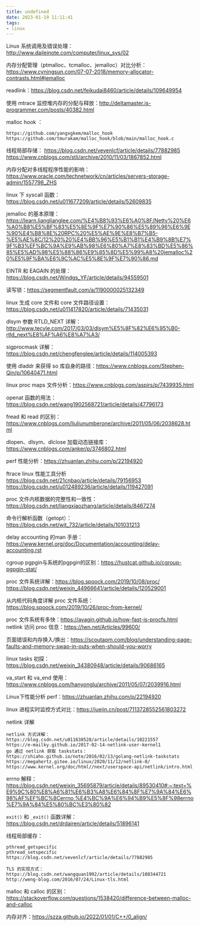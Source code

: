 ```yaml
---
title: undefined
date: 2023-01-19 11:11:41
tags:
- linux
---
```


Linux 系统调用及错误处理： http://www.daileinote.com/computer/linux_sys/02

内存分配管理（ptmalloc、tcmalloc、jemalloc）对比分析：https://www.cyningsun.com/07-07-2018/memory-allocator-contrasts.html#jemalloc

readlink：https://blog.csdn.net/feikudai8460/article/details/109649954

使用 mtrace 监控堆内存的分配与释放：http://deltamaster.is-programmer.com/posts/40382.html

malloc hook ：

```
https://github.com/yangxgkem/malloc_hook 
https://github.com/tmurakam/malloc_hook/blob/main/malloc_hook.c
```

线程局部存储：
https://blog.csdn.net/vevenlcf/article/details/77882985
https://www.cnblogs.com/stli/archive/2010/11/03/1867852.html

内存分配对多线程程序性能的影响：https://www.oracle.com/technetwork/cn/articles/servers-storage-admin/1557798_ZHS

linux 下 syscall 函数：https://blog.csdn.net/u011677209/article/details/52609835

jemalloc 的基本原理：https://learn.lianglianglee.com/%E4%B8%93%E6%A0%8F/Netty%20%E6%A0%B8%E5%BF%83%E5%8E%9F%E7%90%86%E5%89%96%E6%9E%90%E4%B8%8E%20RPC%20%E5%AE%9E%E8%B7%B5-%E5%AE%8C/12%20%20%E4%BB%96%E5%B1%B1%E4%B9%8B%E7%9F%B3%EF%BC%9A%E9%AB%98%E6%80%A7%E8%83%BD%E5%86%85%E5%AD%98%E5%88%86%E9%85%8D%E5%99%A8%20jemalloc%20%E5%9F%BA%E6%9C%AC%E5%8E%9F%E7%90%86.md

EINTR 和 EAGAIN 的处理：https://blog.csdn.net/Windgs_YF/article/details/94559501

读写锁：https://segmentfault.com/a/1190000025132349

linux 生成 core 文件和 core 文件路径设置：https://blog.csdn.net/u011417820/article/details/71435031

dlsym 参数 RTLD_NEXT 详解：http://www.tecyle.com/2017/03/03/dlsym%E5%8F%82%E6%95%B0-rtld_next%E8%AF%A6%E8%A7%A3/

sigprocmask 详解：https://blog.csdn.net/chengfenglee/article/details/114005393

使用 dladdr 来获得 so 库自身的路径：https://www.cnblogs.com/Stephen-Qin/p/10640471.html

linux proc maps 文件分析：https://www.cnblogs.com/aspirs/p/7439935.html

openat 函数的用法：https://blog.csdn.net/wang1902568721/article/details/47796173

fread 和 read 的区别：https://www.cnblogs.com/liuliunumberone/archive/2011/05/06/2038628.html

dlopen、dlsym、dlclose 加载动态链接库：https://www.cnblogs.com/anker/p/3746802.html

perf 性能分析：https://zhuanlan.zhihu.com/p/22194920

ftrace linux 性能工具分析
https://blog.csdn.net/21cnbao/article/details/79156953
https://blog.csdn.net/u012489236/article/details/119427091

proc 文件内核数据的完整性和一致性：https://blog.csdn.net/liangxiaozhang/article/details/8467274

命令行解析函数（getopt）：https://blog.csdn.net/wit_732/article/details/101031213

delay accounting 的man 手册：https://www.kernel.org/doc/Documentation/accounting/delay-accounting.rst

cgroup pgpgin与系统的pgpgin的区别：https://hustcat.github.io/cgroup-pgpgin-stat/

proc 文件系统详解：https://blog.spoock.com/2019/10/08/proc/
https://blog.csdn.net/weixin_44966641/article/details/120529001

从内核代码角度详解 proc 文件系统：https://blog.spoock.com/2019/10/26/proc-from-kernel/

proc 文件系统有多快：https://avagin.github.io/how-fast-is-procfs.html
netlink 访问 proc 信息：https://lwn.net/Articles/99600/

页面错误和内存换入/换出：https://scoutapm.com/blog/understanding-page-faults-and-memory-swap-in-outs-when-should-you-worry

linux tasks 初探：https://blog.csdn.net/weixin_34380948/article/details/90686165

va_start 和 va_end 使用：https://www.cnblogs.com/hanyonglu/archive/2011/05/07/2039916.html

Linux下性能分析 perf：https://zhuanlan.zhihu.com/p/22194920

linux 进程实时监控方式对比：https://juejin.cn/post/7113728552561803272

netlink 详解
```
netlink 方式详解：https://blog.csdn.net/u011638528/article/details/10221557
https://e-mailky.github.io/2017-02-14-netlink-user-kernel1
go 通过 netlink 获取 taskstats：https://shiaho.github.io/note/2016/02/13/golang-netlink-taskstats
https://megahertz.gitee.io/linux/2020/11/12/netlink-0/
https://www.kernel.org/doc/html//next/userspace-api/netlink/intro.html

```

errno 解释：https://blog.csdn.net/weixin_35695879/article/details/89530410#:~:text=%E9%9C%80%E8%A6%81%E6%B3%A8%E6%84%8F%E7%9A%84%E6%98%AF%EF%BC%8Cerrno,%E4%BC%9A%E6%94%B9%E5%8F%98errno%E7%9A%84%E5%80%BC%E3%80%82

`exit()` 和 `_exit()` 函数详解：https://blog.csdn.net/drdairen/article/details/51896141

线程局部缓存：

```
pthread_getspecific
pthread_setspecific
https://blog.csdn.net/vevenlcf/article/details/77882985

TLS 的实现方式：
https://blog.csdn.net/wangquan1992/article/details/108344721
http://weng-blog.com/2016/07/24/Linux-tls.html
```

malloc 和 calloc 的区别：https://stackoverflow.com/questions/1538420/difference-between-malloc-and-calloc

内存对齐：https://szza.github.io/2022/01/01/C++/0_align/

